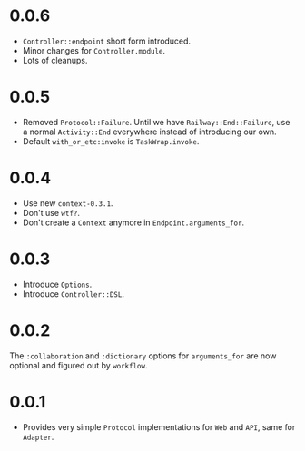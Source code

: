 # 0.0.6

* `Controller::endpoint` short form introduced.
* Minor changes for `Controller.module`.
* Lots of cleanups.

# 0.0.5

* Removed `Protocol::Failure`. Until we have `Railway::End::Failure`, use a normal `Activity::End` everywhere instead of introducing our own.
* Default `with_or_etc:invoke` is `TaskWrap.invoke`.

# 0.0.4

* Use new `context-0.3.1`.
* Don't use `wtf?`.
* Don't create a `Context` anymore in `Endpoint.arguments_for`.

# 0.0.3

* Introduce `Options`.
* Introduce `Controller::DSL`.

# 0.0.2

The `:collaboration` and `:dictionary` options for `arguments_for` are now optional and figured out by `workflow`.

# 0.0.1

* Provides very simple `Protocol` implementations for `Web` and `API`, same for `Adapter`.
